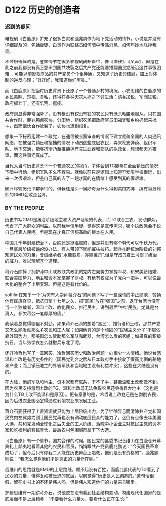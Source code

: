 # D122 历史的创造者
### 迟到的疑问
电视剧《白鹿原》扩充了很多白灵和鹿兆鹏作为地下党活动的情节，小说是并没有详细提及的，包括叛徒、白灵作为联络员如何暗中传递消息、如何巧妙地除掉叛徒。

不过很奇怪的是，这些情节在很多影视剧我都看过，像《潜伏》、《风声》，但是在此之前我都没有真正意识到国共决裂之后共产党还能够推翻国民党统治这件事很困难... 可能以前影视作品的共产党员个个很神通，又知道了历史的结局，加上对体制的逆反心理：“好好好，我知道你们厉害...”

而《白鹿原》把当时历史背景下还原了一个普通乡村的境况，小农思维的白鹿原的乡民愚昧、短视、自私，还得在各种天灾人祸之下讨生活：清兵加税、军阀征粮、政府抓壮丁，还有饥荒、瘟疫。

政府则显得非常强势了，没有枪没有权没有钱的农民只有低头哈腰地服从。只在国共合作时，鹿兆鹏闹农协，分田地，组织农民把政府官员田福贤和乡约抓起来批斗，然而很快合作破裂了，农协也遭到报复。

想象一下秘密组建一个政党，在通信被全面审查的情况下建立覆盖全国的人肉通讯网络，在被强力镇压和搜捕的情况下动员这些底层农民，弄来枪支弹药、组织军队、地下交通，能够抗衡乃至推翻拥有先进武器和部队的执政党，想想都天方夜谭，而这件事还真成了。

当代入当时历史背景下一个普通农民的视角，才体会到TG能够在全面镇压的情况下暗中行动、组织军队多么不容易。就像以前只是逻辑上知道可爱彤学校很远，出来一次很艰难，但是自己真的去了一趟才真的在情绪上感受到真的很艰难。

因此尽管历史书都学过的，但我还是头一回好奇为什么得到美国支持、拥有百万雄师的GMD会败走台湾。

### BY THE PEOPLE
历史书写GMD是统治阶级地主和大资产阶级的代表，而TG联合工农、发动群众，代表了广大群众的利益。以前我半信半疑，觉得这是宣传需求，哪个执政党会不说自己代表人民呢。但是现在才真正信服革命的根本在人民。

中国几千年封建统治下，百姓还是挺温顺的，但是并没有哪个朝代可以千秋万代，一旦底层阶级被逼的没办法，有人带领下就能摧枯拉朽。起兵推翻统治阶级的刘邦知道民众的力量，告诫继承者“水能载舟，亦能覆舟”,但是守成的君王习惯了统治的威力，难以理解这个道理。

蒋介石除掉了拥护孙中山联苏联共政策的党内左翼势力掌握军权，和宋美龄结婚、联合美国势力、地主和资本家掌握了财权，有枪有权成为了党内一把手，可以说最大化的整合了上层资源。但是这是有代价的。

yolfilm在知乎一个“为何有人崇拜蒋介石”的问题下写了一篇深情的中正颂歌，赞扬他有民族脊梁，抵抗日军十七年之久，把“富民”放在“强国”之前，退守台湾也没有当一个独裁者，温和土改、教化民众、推行民主，讲到最后“中华民族，尤其是台湾人，都欠蒋公一笔厚厚的债。”

我读着总觉得哪里不对劲。如果蒋介石真的想着“富民”、推行温和土改，那共产党又怎么能发动那么多农民和工人呢；如果他真的是个顽固的“民族主义分子”不屑依靠外国势力，那美国怎么赞助那么军队和武器，台湾怎么发的家呢；如果真的积极抗日，当年张学良怎么就撤兵东北了呢。

还好冷哲也写了一篇回答，冷哲回答历史和政治问题一向很少个人情绪。他说台湾温和土改是有历史条件的（国民党到台之后从日本政府手中接收了很高比例的耕地和产业；而且镇压地主的外省军队和当地地主没有利益冲突），这些在大陆是没有的。

在大陆，他的军队和地主、资本家都有联系，下不了手，甚至温和土改都做不到，因为农民支持激烈土改的TG，温和土改既无法争取农民还会得罪大地主（这也是为什么TG土改不能温和是原因）。更有意思的是，冷哲说土改也还是在剥削农民，因为后进农业国必定得通过剥削农业来发展工业。

蒋介石要获得了上层资源就只能为上层阶级出力，为了铲除异己而清除共产党和国民党内左翼势力则让国民党再也没有调动底层民众的能力了。这倒有点像去年美国大选，共和党发动全球化之后失业的工人阶级、落魄中小企业主对抗民主党的资本家和吃福利的移民票仓，最后农村包围城市拿下下大选。

《白鹿原》有一个情节，国共合作的时候，国民党的县委书记岳维山在白鹿仓开幕典礼上鄙夷地看着其他的农民和官员，悄悄跟共产党员鹿兆鹏说：“今天国民革命成功了，但今后只有你我二人能在历史舞台上唱戏，他们是没有资格的”，鹿兆鹏则说：“我怎么觉得他们才是真正的力量所在呢。”

岳维山的思路就是GMD的上层路线，瞧不起没有百姓，而鹿兆鹏代表的TG看到了民众的力量，懂得发动被压迫的底层。以前觉得“历史是人民创造的。”这句话很假，留在史书上的不还是伟人吗，但是伟人知道他们的力量来自哪里。

罗辑思维有一期讲蒋介石，说他败在没有看到社会结构变动，构建现代化国家的是底层而不是上层精英：“不要看什么力量大，要看什么正在生长。”

